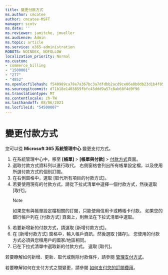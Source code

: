 ```yaml
---
title: 變更付款方式
ms.author: cmcatee
author: cmcatee-MSFT
manager: scotv
ms.date: ''
ms.reviewer: jamitche, jmueller
ms.audience: Admin
ms.topic: article
ms.service: o365-administration
ROBOTS: NOINDEX, NOFOLLOW
localization_priority: Normal
ms.custom:
- commerce_billing
- "1500001"
- "277"
- "4852"
ms.openlocfilehash: f540989ca78e7a367bc3a7dfdbb2acd9ce06e0b0db23d1b4f05835ae0061c113
ms.sourcegitcommit: d71b18e1403859fbfc45ddd9a57c8ab68f4d9f96
ms.translationtype: MT
ms.contentlocale: zh-TW
ms.lasthandoff: 08/06/2021
ms.locfileid: "54500007"
---
```

# <a name="change-payment-method"></a>變更付款方式

您可以從 **Microsoft 365 系統管理中心** 變更支付方式。
  
1. 在系統管理中心中，移至 **[帳單]** > **[帳單與付款]** > [付款方式](https://go.microsoft.com/fwlink/p/?linkid=2018806)頁面。
2. 選取付款方式資料列以進行取代。 右側窗格會列出所有帳單設定檔，以及使用所選付款方式的個別訂閱。
3. 在右側窗格中，選取 [取代所有項目的付款方式]。
4. 若要使用現有的付款方式，請從下拉式清單中選擇一個付款方式，然後選取 [取代]。
    > [!NOTE]
    > 如果您有與帳單設定檔相關的訂閱，只能使用信用卡或轉帳卡付款。 如果您的銀行帳戶列在 [付款方式] 頁面上，則無法在下拉式清單中選取。
5. 若要新增新的付款方式，請選取 [新增付款方式]。
6. 在 [新增付款方式] 窗格中，輸入帳戶資訊，然後選取 [儲存]。 您使用的付款方式必須與您租用戶的國家/地區相同。
7. 已在下拉式清單中選取新的付款方式。 選取 [取代]。

若要瞭解如何新增、更新、取代或刪除付款條件，請參閱 [管理支付方式](/microsoft-365/commerce/billing-and-payments/manage-payment-methods)。

若要瞭解如何在支付方式之間變更，請參閱 [如何支付您的訂閱費用](/microsoft-365/commerce/billing-and-payments/pay-for-your-subscription)。
